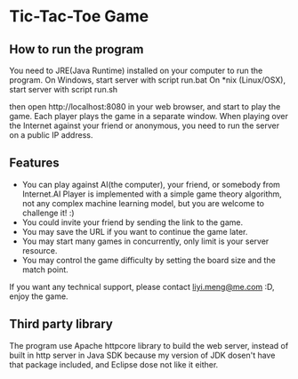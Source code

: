 # Tic-Tac-Toe Game

## How to run the program

You need to JRE(Java Runtime) installed on your computer to run the program.
On Windows, start server with script run.bat
On *nix (Linux/OSX), start server with script run.sh

then open http://localhost:8080 in your web browser, and start to play the game.
Each player plays the game in a separate window. When playing over the Internet against
your friend or anonymous, you need to run the server on a public IP address.

## Features

- You can play against AI(the computer), your friend, or somebody from Internet.AI Player
  is implemented with a simple game theory algorithm, not any complex machine learning model, 
  but you are welcome to challenge it! :) 
- You could invite your friend by sending the link to the game.
- You may save the URL if you want to continue the game later.
- You may start many games in concurrently, only limit is your server resource.
- You may control the game difficulty by setting the board size and the match point.

If you want any technical support, please contact liyi.meng@me.com :D, enjoy the game.

## Third party library

The program use Apache httpcore library to build the web server, instead of built in http server
in Java SDK because my version of JDK dosen't have that package included, and Eclipse dose not
like it either.

 